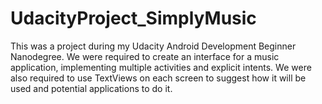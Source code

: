 # UdacityProject_SimplyMusic
This was a project during my Udacity Android Development Beginner Nanodegree. We were required to create an interface for a music application, implementing multiple activities and explicit intents. We were also required to use TextViews on each screen to suggest how it will be used and potential applications to do it.
